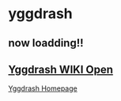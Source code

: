 # yggdrash

## now loadding!!

## [Yggdrash WIKI Open](https://github.com/yggdrash/yggdrash/wiki)

[Yggdrash Homepage](https://yggdrash.io)
